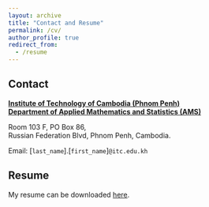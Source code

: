 ```yaml
---
layout: archive
title: "Contact and Resume"
permalink: /cv/
author_profile: true
redirect_from:
  - /resume
---
```


Contact
-----

[**Institute of Technology of Cambodia (Phnom Penh)**](https://itc.edu.kh/about-institute-of-technology-of-cambodia/) <br />
[**Department of Applied Mathematics and Statistics (AMS)**](https://itc.edu.kh/home-ams/)

Room 103 F, PO Box 86, <br />
Russian Federation Blvd, Phnom Penh, Cambodia.

Email: [`last_name`].[`first_name`]`@itc.edu.kh`

Resume
-----

My resume can be downloaded [here](/files/CV_SotheaHAS.pdf).
